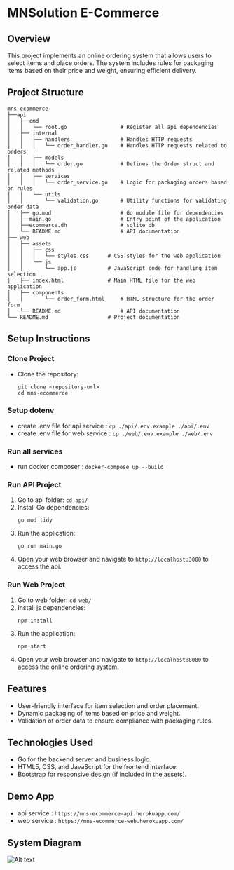 # MNSolution E-Commerce

## Overview
This project implements an online ordering system that allows users to select items and place orders. The system includes rules for packaging items based on their price and weight, ensuring efficient delivery.

## Project Structure
```
mns-ecommerce
├──api
│   ├──cmd
│   │   └── root.go                 # Register all api dependencies
│   ├── internal
│   │   ├── handlers                # Handles HTTP requests
│   │   │   └── order_handler.go    # Handles HTTP requests related to orders
│   │   ├── models
│   │   │   └── order.go            # Defines the Order struct and related methods
│   │   ├── services
│   │   │   └── order_service.go    # Logic for packaging orders based on rules
│   │   └── utils
│   │       └── validation.go       # Utility functions for validating order data
│   ├── go.mod                      # Go module file for dependencies
│   ├──main.go                      # Entry point of the application
│   ├──ecommerce.dh                 # sqlite db
│   └── README.md                   # API documentation
├── web
│   ├── assets
│   │   ├── css
│   │   │   └── styles.css      # CSS styles for the web application
│   │   └── js
│   │       └── app.js          # JavaScript code for handling item selection
│   ├── index.html              # Main HTML file for the web application
│   ├── components
│   │       └── order_form.html     # HTML structure for the order form
│   └── README.md                   # API documentation
└── README.md                   # Project documentation
```

## Setup Instructions
### Clone Project
- Clone the repository:
   ```
   git clone <repository-url>
   cd mns-ecommerce
   ```

### Setup dotenv
- create .env file for api service : `cp ./api/.env.example ./api/.env`
- create .env file for web service : `cp ./web/.env.example ./web/.env`

### Run all services
- run docker composer : `docker-compose up --build`

### Run API Project
1. Go to api folder: `cd api/`
2. Install Go dependencies:
   ```
   go mod tidy
   ```
3. Run the application:
   ```
   go run main.go
   ```
4. Open your web browser and navigate to `http://localhost:3000` to access the api.

### Run Web Project
1. Go to web folder: `cd web/`
2. Install js dependencies:
   ```
   npm install
   ```
3. Run the application:
   ```
   npm start
   ```
4. Open your web browser and navigate to `http://localhost:8080` to access the online ordering system.

## Features
- User-friendly interface for item selection and order placement.
- Dynamic packaging of items based on price and weight.
- Validation of order data to ensure compliance with packaging rules.

## Technologies Used
- Go for the backend server and business logic.
- HTML5, CSS, and JavaScript for the frontend interface.
- Bootstrap for responsive design (if included in the assets).

## Demo App
- api service : `https://mns-ecommerce-api.herokuapp.com/`
- web service : `https://mns-ecommerce-web.herokuapp.com/`

## System Diagram
![Alt text](docs/ecommerce.svg?raw=true "System Diagram")
